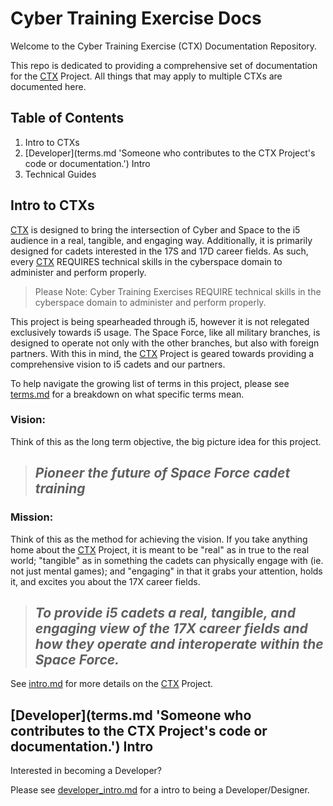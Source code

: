 # Cyber Training Exercise Docs

Welcome to the Cyber Training Exercise (CTX) Documentation Repository.

This repo is dedicated to providing a comprehensive set of documentation for the [CTX](terms.md 'Cyber Training Exercise.') Project. All things that may apply to multiple CTXs are documented here.

## Table of Contents

1. Intro to CTXs
1. [Developer](terms.md 'Someone who contributes to the CTX Project's code or documentation.') Intro
1. Technical Guides

## Intro to CTXs

[CTX](terms.md 'Cyber Training Exercise.') is designed to bring the intersection of Cyber and Space to the i5 audience in a real, tangible, and engaging way. Additionally, it is primarily designed for cadets interested in the 17S and 17D career fields. As such, every [CTX](terms.md 'Cyber Training Exercise.') REQUIRES technical skills in the cyberspace domain to administer and perform properly.

> Please Note: Cyber Training Exercises REQUIRE technical skills in the cyberspace domain to administer and perform properly.

This project is being spearheaded through i5, however it is not relegated exclusively towards i5 usage. The Space Force, like all military branches, is designed to operate not only with the other branches, but also with foreign partners. With this in mind, the [CTX](terms.md 'Cyber Training Exercise.') Project is geared towards providing a comprehensive vision to i5 cadets and our partners.

To help navigate the growing list of terms in this project, please see [terms.md](terms.md) for a breakdown on what specific terms mean.

### Vision:

Think of this as the long term objective, the big picture idea for this project.


> ## *Pioneer the future of Space Force cadet training*


### Mission:

Think of this as the method for achieving the vision. If you take anything home about the [CTX](terms.md 'Cyber Training Exercise.') Project, it is meant to be "real" as in true to the real world; "tangible" as in something the cadets can physically engage with (ie. not just mental games); and "engaging" in that it grabs your attention, holds it, and excites you about the 17X career fields.


> ## *To provide i5 cadets a real, tangible, and engaging view of the 17X career fields and how they operate and interoperate within the Space Force.*


See [intro.md](intro.md) for more details on the [CTX](terms.md 'Cyber Training Exercise.') Project.

## [Developer](terms.md 'Someone who contributes to the CTX Project's code or documentation.') Intro

Interested in becoming a Developer?

Please see [developer_intro.md](developer_intro.md) for a intro to being a Developer/Designer.

